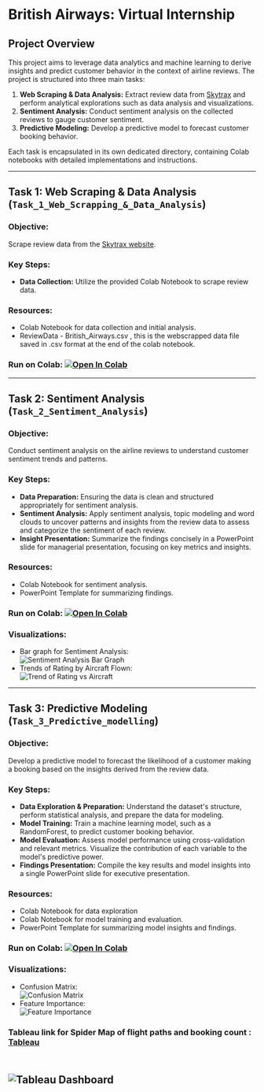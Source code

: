 # **British Airways: Virtual Internship**

## Project Overview
This project aims to leverage data analytics and machine learning to derive insights and predict customer behavior in the context of airline reviews. The project is structured into three main tasks:

1. **Web Scraping & Data Analysis:** Extract review data from [Skytrax](https://www.airlinequality.com/airline-reviews/british-airways) and perform analytical explorations such as data analysis and visualizations.
2. **Sentiment Analysis:** Conduct sentiment analysis on the collected reviews to gauge customer sentiment.
3. **Predictive Modeling:** Develop a predictive model to forecast customer booking behavior.

Each task is encapsulated in its own dedicated directory, containing Colab notebooks with detailed implementations and instructions.

---

## Task 1: Web Scraping & Data Analysis (`Task_1_Web_Scrapping_&_Data_Analysis`)
### Objective:
Scrape review data from the [Skytrax website](https://www.airlinequality.com/airline-reviews/british-airways).

### Key Steps:
- **Data Collection:** Utilize the provided Colab Notebook to scrape review data.

### Resources:
- Colab Notebook for data collection and initial analysis.
- ReviewData - British_Airways.csv , this is the webscrapped data file saved in .csv format at the end of the colab notebook.
### Run on Colab: [![Open In Colab](https://colab.research.google.com/assets/colab-badge.svg)](https://colab.research.google.com/github/Sun-of-a-beach/British_Airways_Virtual_Internship/blob/main/Task_1_Web_Scrapping_%26_Data_Analysis/British_Airways_Web_Scrapping.ipynb)

---

## Task 2: Sentiment Analysis (`Task_2_Sentiment_Analysis`)
### Objective:
Conduct sentiment analysis on the airline reviews to understand customer sentiment trends and patterns.

### Key Steps:
- **Data Preparation:** Ensuring the data is clean and structured appropriately for sentiment analysis.
- **Sentiment Analysis:** Apply sentiment analysis, topic modeling and word clouds to uncover patterns and insights from the review data to assess and categorize the sentiment of each review.
- **Insight Presentation:** Summarize the findings concisely in a PowerPoint slide for managerial presentation, focusing on key metrics and insights.

### Resources:
- Colab Notebook for sentiment analysis.
- PowerPoint Template for summarizing findings.
### Run on Colab: [![Open In Colab](https://colab.research.google.com/assets/colab-badge.svg)](https://colab.research.google.com/github/Sun-of-a-beach/British_Airways_Virtual_Internship/blob/main/Task_2_Sentiment_Analysis/British_Airways_Sentiment_Analysis.ipynb)

### Visualizations:
- Bar graph for Sentiment Analysis:<br> ![Sentiment Analysis Bar Graph](Task_2_Sentiment_Analysis/images/SentimentAnalysisBar.png)
- Trends of Rating by Aircraft Flown:<br>![Trend of Rating vs Aircraft](Task_2_Sentiment_Analysis/images/RatingsbyAircraft.png)
---

## Task 3: Predictive Modeling (`Task_3_Predictive_modelling`)
### Objective:
Develop a predictive model to forecast the likelihood of a customer making a booking based on the insights derived from the review data.

### Key Steps:
- **Data Exploration & Preparation:** Understand the dataset's structure, perform statistical analysis, and prepare the data for modeling.
- **Model Training:** Train a machine learning model, such as a RandomForest, to predict customer booking behavior.
- **Model Evaluation:** Assess model performance using cross-validation and relevant metrics. Visualize the contribution of each variable to the model's predictive power.
- **Findings Presentation:** Compile the key results and model insights into a single PowerPoint slide for executive presentation.

### Resources:
- Colab Notebook for data exploration
- Colab Notebook for model training and evaluation.
- PowerPoint Template for summarizing model insights and findings.
### Run on Colab: [![Open In Colab](https://colab.research.google.com/assets/colab-badge.svg)](https://colab.research.google.com/github/Sun-of-a-beach/British_Airways_Virtual_Internship/blob/main/Task_3_Predictive_modelling/British_Airways_Predictive_Analysis.ipynb)

### Visualizations:
- Confusion Matrix:
  <br> ![Confusion Matrix](Task_3_Predictive_modelling/images/ConfusionMatrix.png)
- Feature Importance:
  <br> ![Feature Importance](Task_3_Predictive_modelling/images/FeatureImportance.png)
### Tableau link for Spider Map of flight paths and booking count : [Tableau](https://public.tableau.com/views/BritishAirwaysDashboard/BritishAirwaysDashboard?:language=en-US&:display_count=n&:origin=viz_share_link)

<br>![Tableau Dashboard](Task_3_Predictive_modelling/images/BritishAirwaysTableauDashboard.png)
---
